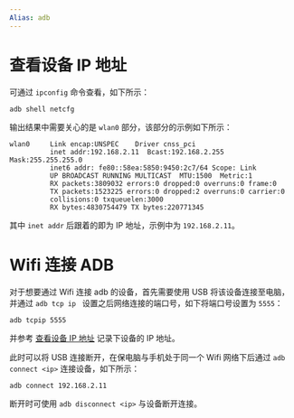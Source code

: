 ```yaml
---
Alias: adb
---
```


# 查看设备 IP 地址

可通过 `ipconfig` 命令查看，如下所示：
```
adb shell netcfg
```

输出结果中需要关心的是 `wlan0` 部分，该部分的示例如下所示：
```
wlan0     Link encap:UNSPEC    Driver cnss_pci
          inet addr:192.168.2.11  Bcast:192.168.2.255  Mask:255.255.255.0
          inet6 addr: fe80::58ea:5850:9450:2c7/64 Scope: Link
          UP BROADCAST RUNNING MULTICAST  MTU:1500  Metric:1
          RX packets:3809032 errors:0 dropped:0 overruns:0 frame:0
          TX packets:1523225 errors:0 dropped:2 overruns:0 carrier:0
          collisions:0 txqueuelen:3000
          RX bytes:4830754479 TX bytes:220771345
```

其中 `inet addr` 后跟着的即为 IP 地址，示例中为 `192.168.2.11`。

# Wifi 连接 ADB

对于想要通过 Wifi 连接 adb 的设备，首先需要使用 USB 将该设备连接至电脑，并通过 `adb tcp ip ` 设置之后网络连接的端口号，如下将端口号设置为 `5555`：
```
adb tcpip 5555

```

并参考 [查看设备 IP 地址](#查看设备%20IP%20地址) 记录下设备的 IP 地址。

此时可以将 USB 连接断开，在保电脑与手机处于同一个 Wifi 网络下后通过 `adb connect <ip>` 连接设备，如下所示：
```
adb connect 192.168.2.11
```

断开时可使用 `adb disconnect <ip>` 与设备断开连接。

